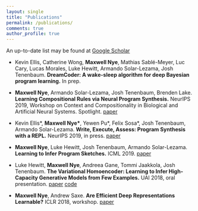 ```yaml
---
layout: single
title: "Publications"
permalink: /publications/
comments: true
author_profile: true
---
```


An up-to-date list may be found at [Google Scholar](https://scholar.google.com/citations?user=NsuX8R8AAAAJ&hl=en) 
- Kevin Ellis, Catherine Wong, **Maxwell Nye**, Mathias Sablé-Meyer, Luc Cary, Lucas Morales, Luke Hewitt, Armando Solar-Lezama, Josh Tenenbaum. **DreamCoder: A wake-sleep algorithm for deep Bayesian program learning.** In prep.

- **Maxwell Nye**, Armando Solar-Lezama, Josh Tenenbaum, Brenden Lake. **Learning Compositional Rules via Neural Program Synthesis.** NeurIPS 2019, Workshop on Context and Compositionality in Biological and Artificial Neural Systems. Spotlight. [paper](https://maxwellnye.github.io/pdfs/RuleLearningCNTXTCOMP2019.pdf)

- Kevin Ellis\*, **Maxwell Nye\***, Yewen Pu\*, Felix Sosa\*, Josh Tenenbaum, Armando Solar-Lezama. **Write, Execute, Assess: Program Synthesis with a REPL.** NeurIPS 2019, in press. [paper](https://arxiv.org/pdf/1906.04604.pdf)

- **Maxwell Nye**, Luke Hewitt, Josh Tenenbaum, Armando Solar-Lezama. **Learning to Infer Program Sketches.** ICML 2019. [paper](https://arxiv.org/pdf/1902.06349.pdf)

- Luke Hewitt, **Maxwell Nye**, Andreea Gane, Tommi Jaakkola, Josh Tenenbaum. **The Variational Homoencoder: Learning to Infer High-Capacity Generative Models from Few Examples.** UAI 2018, oral presentation. [paper](https://arxiv.org/pdf/1807.08919.pdf) [code](https://github.com/insperatum/vhe)

- **Maxwell Nye**, Andrew Saxe. **Are Efficient Deep Representations Learnable?** ICLR 2018, workshop. [paper](https://arxiv.org/pdf/1807.06399.pdf)
